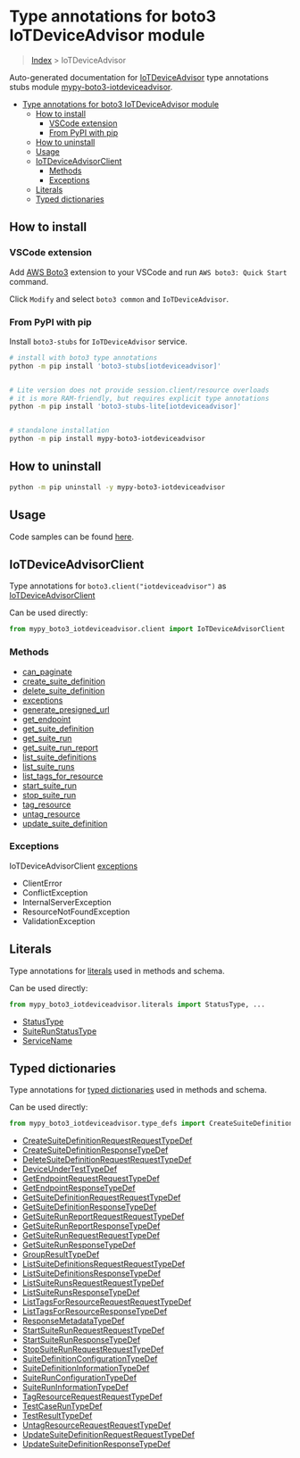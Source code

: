 <a id="type-annotations-for-boto3-iotdeviceadvisor-module"></a>

# Type annotations for boto3 IoTDeviceAdvisor module

> [Index](..) > IoTDeviceAdvisor

Auto-generated documentation for
[IoTDeviceAdvisor](https://boto3.amazonaws.com/v1/documentation/api/latest/reference/services/iotdeviceadvisor.html#IoTDeviceAdvisor)
type annotations stubs module
[mypy-boto3-iotdeviceadvisor](https://pypi.org/project/mypy-boto3-iotdeviceadvisor/).

- [Type annotations for boto3 IoTDeviceAdvisor module](#type-annotations-for-boto3-iotdeviceadvisor-module)
  - [How to install](#how-to-install)
    - [VSCode extension](#vscode-extension)
    - [From PyPI with pip](#from-pypi-with-pip)
  - [How to uninstall](#how-to-uninstall)
  - [Usage](#usage)
  - [IoTDeviceAdvisorClient](#iotdeviceadvisorclient)
    - [Methods](#methods)
    - [Exceptions](#exceptions)
  - [Literals](#literals)
  - [Typed dictionaries](#typed-dictionaries)

<a id="how-to-install"></a>

## How to install

<a id="vscode-extension"></a>

### VSCode extension

Add
[AWS Boto3](https://marketplace.visualstudio.com/items?itemName=Boto3typed.boto3-ide)
extension to your VSCode and run `AWS boto3: Quick Start` command.

Click `Modify` and select `boto3 common` and `IoTDeviceAdvisor`.

<a id="from-pypi-with-pip"></a>

### From PyPI with pip

Install `boto3-stubs` for `IoTDeviceAdvisor` service.

```bash
# install with boto3 type annotations
python -m pip install 'boto3-stubs[iotdeviceadvisor]'


# Lite version does not provide session.client/resource overloads
# it is more RAM-friendly, but requires explicit type annotations
python -m pip install 'boto3-stubs-lite[iotdeviceadvisor]'


# standalone installation
python -m pip install mypy-boto3-iotdeviceadvisor
```

<a id="how-to-uninstall"></a>

## How to uninstall

```bash
python -m pip uninstall -y mypy-boto3-iotdeviceadvisor
```

<a id="usage"></a>

## Usage

Code samples can be found [here](./usage.md).

<a id="iotdeviceadvisorclient"></a>

## IoTDeviceAdvisorClient

Type annotations for `boto3.client("iotdeviceadvisor")` as
[IoTDeviceAdvisorClient](./client.md)

Can be used directly:

```python
from mypy_boto3_iotdeviceadvisor.client import IoTDeviceAdvisorClient
```

<a id="methods"></a>

### Methods

- [can_paginate](./client.md#can_paginate)
- [create_suite_definition](./client.md#create_suite_definition)
- [delete_suite_definition](./client.md#delete_suite_definition)
- [exceptions](./client.md#exceptions)
- [generate_presigned_url](./client.md#generate_presigned_url)
- [get_endpoint](./client.md#get_endpoint)
- [get_suite_definition](./client.md#get_suite_definition)
- [get_suite_run](./client.md#get_suite_run)
- [get_suite_run_report](./client.md#get_suite_run_report)
- [list_suite_definitions](./client.md#list_suite_definitions)
- [list_suite_runs](./client.md#list_suite_runs)
- [list_tags_for_resource](./client.md#list_tags_for_resource)
- [start_suite_run](./client.md#start_suite_run)
- [stop_suite_run](./client.md#stop_suite_run)
- [tag_resource](./client.md#tag_resource)
- [untag_resource](./client.md#untag_resource)
- [update_suite_definition](./client.md#update_suite_definition)

<a id="exceptions"></a>

### Exceptions

IoTDeviceAdvisorClient [exceptions](./client.md#exceptions)

- ClientError
- ConflictException
- InternalServerException
- ResourceNotFoundException
- ValidationException

<a id="literals"></a>

## Literals

Type annotations for [literals](./literals.md) used in methods and schema.

Can be used directly:

```python
from mypy_boto3_iotdeviceadvisor.literals import StatusType, ...
```

- [StatusType](./literals.md#statustype)
- [SuiteRunStatusType](./literals.md#suiterunstatustype)
- [ServiceName](./literals.md#servicename)

<a id="typed-dictionaries"></a>

## Typed dictionaries

Type annotations for [typed dictionaries](./type_defs.md) used in methods and
schema.

Can be used directly:

```python
from mypy_boto3_iotdeviceadvisor.type_defs import CreateSuiteDefinitionRequestRequestTypeDef, ...
```

- [CreateSuiteDefinitionRequestRequestTypeDef](./type_defs.md#createsuitedefinitionrequestrequesttypedef)
- [CreateSuiteDefinitionResponseTypeDef](./type_defs.md#createsuitedefinitionresponsetypedef)
- [DeleteSuiteDefinitionRequestRequestTypeDef](./type_defs.md#deletesuitedefinitionrequestrequesttypedef)
- [DeviceUnderTestTypeDef](./type_defs.md#deviceundertesttypedef)
- [GetEndpointRequestRequestTypeDef](./type_defs.md#getendpointrequestrequesttypedef)
- [GetEndpointResponseTypeDef](./type_defs.md#getendpointresponsetypedef)
- [GetSuiteDefinitionRequestRequestTypeDef](./type_defs.md#getsuitedefinitionrequestrequesttypedef)
- [GetSuiteDefinitionResponseTypeDef](./type_defs.md#getsuitedefinitionresponsetypedef)
- [GetSuiteRunReportRequestRequestTypeDef](./type_defs.md#getsuiterunreportrequestrequesttypedef)
- [GetSuiteRunReportResponseTypeDef](./type_defs.md#getsuiterunreportresponsetypedef)
- [GetSuiteRunRequestRequestTypeDef](./type_defs.md#getsuiterunrequestrequesttypedef)
- [GetSuiteRunResponseTypeDef](./type_defs.md#getsuiterunresponsetypedef)
- [GroupResultTypeDef](./type_defs.md#groupresulttypedef)
- [ListSuiteDefinitionsRequestRequestTypeDef](./type_defs.md#listsuitedefinitionsrequestrequesttypedef)
- [ListSuiteDefinitionsResponseTypeDef](./type_defs.md#listsuitedefinitionsresponsetypedef)
- [ListSuiteRunsRequestRequestTypeDef](./type_defs.md#listsuiterunsrequestrequesttypedef)
- [ListSuiteRunsResponseTypeDef](./type_defs.md#listsuiterunsresponsetypedef)
- [ListTagsForResourceRequestRequestTypeDef](./type_defs.md#listtagsforresourcerequestrequesttypedef)
- [ListTagsForResourceResponseTypeDef](./type_defs.md#listtagsforresourceresponsetypedef)
- [ResponseMetadataTypeDef](./type_defs.md#responsemetadatatypedef)
- [StartSuiteRunRequestRequestTypeDef](./type_defs.md#startsuiterunrequestrequesttypedef)
- [StartSuiteRunResponseTypeDef](./type_defs.md#startsuiterunresponsetypedef)
- [StopSuiteRunRequestRequestTypeDef](./type_defs.md#stopsuiterunrequestrequesttypedef)
- [SuiteDefinitionConfigurationTypeDef](./type_defs.md#suitedefinitionconfigurationtypedef)
- [SuiteDefinitionInformationTypeDef](./type_defs.md#suitedefinitioninformationtypedef)
- [SuiteRunConfigurationTypeDef](./type_defs.md#suiterunconfigurationtypedef)
- [SuiteRunInformationTypeDef](./type_defs.md#suiteruninformationtypedef)
- [TagResourceRequestRequestTypeDef](./type_defs.md#tagresourcerequestrequesttypedef)
- [TestCaseRunTypeDef](./type_defs.md#testcaseruntypedef)
- [TestResultTypeDef](./type_defs.md#testresulttypedef)
- [UntagResourceRequestRequestTypeDef](./type_defs.md#untagresourcerequestrequesttypedef)
- [UpdateSuiteDefinitionRequestRequestTypeDef](./type_defs.md#updatesuitedefinitionrequestrequesttypedef)
- [UpdateSuiteDefinitionResponseTypeDef](./type_defs.md#updatesuitedefinitionresponsetypedef)
